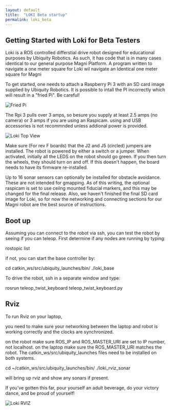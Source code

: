 ```yaml
---
layout: default
title:  "LOKI Beta startup"
permalink: loki_beta
---
```


## Getting Started with Loki for Beta Testers

Loki is a ROS controlled differstial drive robot designed for educational purposes by Ubiquity Robotics.
As such, it has code that is in many cases identical to our general purpose Magni Platform. A program written to navigate a
one meter square for Loki wil navigate an Identical one meter square for Magni

To get started, one needs to attach a Raspberry Pi 3 with an SD card image supplied by Ubiquity Robotics.
It is possible to intall the PI incorrectly which will result in a "fried Pi". Be careful!

![Fried Pi](loki_rpifatal.jpg)

The Rpi 3 pulls over 3 amps, so besure you supply at least 2.5 amps (no camera) or 3 amps if you are using an Raspicam.
using and USB accessories is not recommnded unless addional power is provided.

![Loki Top View](loki_top1.jpg)

Make sure (For rev F boards) that the J2 and J5 (circled) jumpers are installed. The robot is powered by either a switch or a jumper. When activated, initially all the LEDS on the robot should go green. If you then turn the wheels, they should turn on and off. If this doesn't happen, the board needs to have its firmware re-installed.

Up to 16 sonar sensors can optionally be installed for obstacle avoidance. These are not intended for gmapping. As of this writing, the optional raspicam is set to use ceiing mounted fiducial markers, and this may be changed for the final release.
Also, we haven't finished the final SD card image for Loki, so for now the networking and connecting sections for our Magni
robot are the best source of instructions.

## Boot up

Assuming you can connect to the robot via ssh, you can test the robot by seeing if you can teleop.
First determine if any nodes are running by typing:

rostopic list

if not, you can start the base controller by:

cd catkin_ws/src/ubiquity_launches/bin/
./loki_base

To drive the robot, ssh in a separate window and type:

rosrun teleop_twist_keyboard teleop_twist_keyboard.py

## Rviz

To run Rviz on your laptop,

you need to make sure your networking between the laptop and robot is working correctly and the clocks are synchronized.

on the robot make sure ROS_IP  and ROS_MASTER_URI are set to IP number, not localhost. on the laptop make sure the ROS_MASTER_URI matches the robot. The catkin_ws/src/ubiquity_launches files need to be installed on both systems.

cd ~/catkin_ws/src/ubiquity_launches/bin/
./loki_rviz_sonar

will bring up rviz and show any sonars if present.

If you've gotten this far, pour yourself an adult beverage, do your victory dance, and be proud of yourself!


![Loki RVIZ](loki_rviz.jpg)
